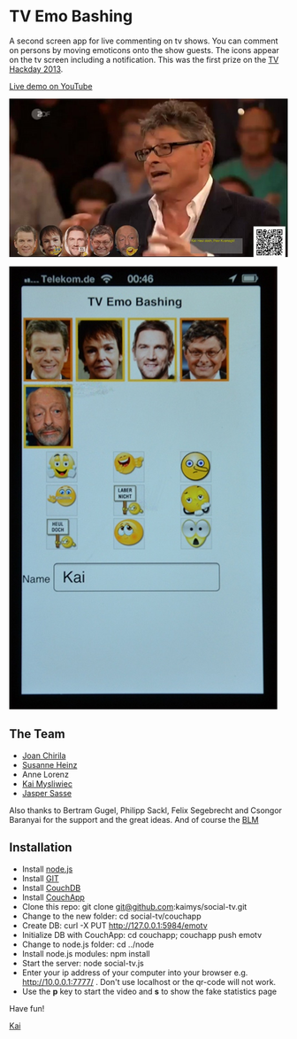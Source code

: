 # TV Emo Bashing

A second screen app for live commenting on tv shows. You can comment on persons by moving emoticons onto the show guests. The icons appear on the tv screen including a notification. This was the first prize on the [TV Hackday 2013](http://tvhackday.com/).

[Live demo on YouTube](http://www.youtube.com/watch?v=ze9oq83DFjk)

![Screen shot](./resources/Screenshot.jpg)

![The app](./resources/iphone-app.jpg)

## The Team

* [Joan Chirila](https://twitter.com/betweenmedia)
* [Susanne Heinz](https://twitter.com/susafari)
* Anne Lorenz
* [Kai Mysliwiec](https://twitter.com/kaimys)
* [Jasper Sasse](https://twitter.com/jaspersasse)

Also thanks to Bertram Gugel, Philipp Sackl, Felix Segebrecht and Csongor Baranyai for the support and the great ideas. And of course the [BLM](http://www.medienpuls-bayern.de/)

## Installation

* Install [node.js](http://nodejs.org/download/)
* Install [GIT](http://git-scm.com/downloads)
* Install [CouchDB](http://couchdb.apache.org/)
* Install [CouchApp](http://couchapp.org/page/installing)
* Clone this repo: git clone git@github.com:kaimys/social-tv.git
* Change to the new folder: cd social-tv/couchapp
* Create DB: curl -X PUT http://127.0.0.1:5984/emotv
* Initialize DB with CouchApp: cd couchapp; couchapp push emotv
* Change to node.js folder: cd ../node
* Install node.js modules: npm install
* Start the server: node social-tv.js
* Enter your ip address of your computer into your browser e.g. http://10.0.0.1:7777/ . Don't use localhost or the qr-code will not work.
* Use the **p** key to start the video and **s** to show the fake statistics page

Have fun!

[Kai](https://twitter.com/kaimys)

